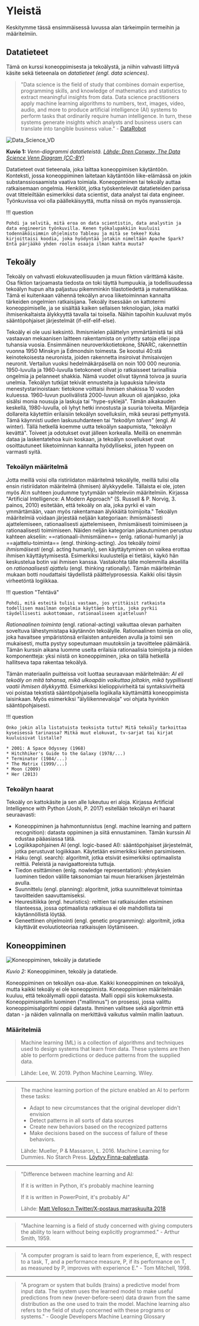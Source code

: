 # Yleistä

Keskitymme tässä ensimmäisessä luvussa alan tärkeimpiin termeihin ja määritelmiin.

## Datatieteet

Tämä on kurssi koneoppimisesta ja tekoälystä, ja niihin vahvasti liittyvä käsite sekä tieteenala on *datatieteet (engl. data sciences)*.

> "Data science is the field of study that combines domain expertise, programming skills, and knowledge of mathematics and statistics to extract meaningful insights from data. Data science practitioners apply machine learning algorithms to numbers, text, images, video, audio, and more to produce artificial intelligence (AI) systems to perform tasks that ordinarily require human intelligence. In turn, these systems generate insights which analysts and business users can translate into tangible business value." - [DataRobot](https://www.datarobot.com/wiki/data-science/)

![Data_Science_VD](../images/Data_Science_VD.png)

**Kuvio 1:** *Venn-diagrammi datatieteistä. [Lähde: Dren Conway, The Data Science Venn Diagram (CC-BY)](http://drewconway.com/zia/2013/3/26/the-data-science-venn-diagram)*

Datatieteet ovat tieteenala, joka laittaa koneoppimisen käytäntöön. Konteksti, jossa koneoppiminen laitetaan käytäntöön liike-elämässä on jokin substanssiosaamista vaativa toimiala. Koneoppiminen tai tekoäly auttaa ratkaisemaan ongelmia. Henkilöt, jotka työskentelevät datatieteiden parissa ovat titteleiltään esimerkiksi data scientist, data analyst tai data engineer. Työnkuvissa voi olla päällekäisyyttä, mutta niissä on myös nyanssieroja.

!!! question

    Pohdi ja selvitä, mitä eroa on data scientistin, data analystin ja data engineerin työnkuvilla. Kenen työkalupakkiin kuuluisi todennäköisimmin ohjelmisto Tableau ja mitä se tekee? Kuka kirjoittaisi koodia, joka hyödyntää jotakin nimeltään Apache Spark? Entä pärjääkö yhden roolin osaaja ilman kahta muuta?

## Tekoäly

Tekoäly on vahvasti elokuvateollisuuden ja muun fiktion värittämä käsite. Osa fiktion tarjoamasta tiedosta on toki täyttä humpuukia, ja todellisuudessa tekoälyn hupun alta paljastuu pikemminkin tilastotiedettä ja matematiikkaa. Tämä ei kuitenkaan vähennä tekoälyn arvoa liiketoiminnan kannalta tärkeiden ongelmien ratkaisijana. Tekoäly itsessään on kattotermi koneoppimiselle, ja se sisältää kaiken sellaisen teknologian, joka matkii ihmisenkaltaista älykkyyttä tavalla tai toisella. Näihin tapoihin kuuluvat myös sääntöpohjaiset järjestelmät (if-elif-elif-else).

Tekoäly ei ole uusi keksintö. Ihmismielen päättelyn ymmärtämistä tai sitä vastaavan mekaanisen laitteen rakentamista on yritetty satoja ellei jopa tuhansia vuosia. Ensimmäinen neuroverkkotietokone, SNARC, rakennettiin vuonna 1950 Minskyn ja Edmondsin toimesta. Se koostui 40:stä keinotekoisesta neuronista, joiden rakennetta insiroivat ihmisaivojen neuronit. Vertailun vuoksi hedelmäkärpäsellä on noin 100 000 neuronia. 1950-luvulla ja 1960-luvulla tietokoneet olivat jo ratkaisseet tarinallisia ongelmia ja pelanneet shakkia. Nämä vuodet olivat täynnä toivoa ja suuria unelmia. Tekoälyn tutkijat tekivät ennusteita ja lupauksia tulevista menestystarinoistaan: tietokone voittaisi ihmisen shakissa 10 vuoden kuluessa. 1960-luvun puolivälistä 2000-luvun alkuun oli ajanjakso, joka sisälsi monia nousuja ja laskuja tai "hype-syklejä". Tämän aikakauden keskellä, 1980-luvulla, oli lyhyt hetki innostusta ja suuria toiveita. Miljardeja dollareita käytettiin erilaisiin tekoälyn sovelluksiin, mikä seurasi pettymystä. Tämä käynnisti uuden laskusuhdanteen tai *"tekoälyn talven"* (engl. AI winter). Tällä hetkellä koemme uutta tekoälyn saapumista, "tekoälyn kevättä". Toiveet ja odotukset ovat jälleen korkealla. Meillä on enemmän dataa ja laskentatehoa kuin koskaan, ja tekoälyn sovellukset ovat osoittautuneet liiketoiminnan kannalta hyödylliseksi, joten hypeen on varmasti syitä.

### Tekoälyn määritelmä

Jotta meillä voisi olla ristiriidaton määritelmä tekoälylle, meillä tulisi olla ensin ristiriidaton määritelmä (ihmisen) älykkyydelle. Tällaista ei ole, joten myös AI:n suhteen joudumme tyytymään vaihteleviin määritelmiin. Kirjassa "Artificial Intelligence: A Modern Approach" (S. Russell & P. Norvig, 3. painos, 2010) esitetään, että tekoäly on ala, joka pyrkii ei vain ymmärtämään, vaan myös rakentamaan älykkäitä toimijoita." Tekoälyn määritelmiä voidaan järjestää neljään kategoriaan: ihmismäisesti ajattelemiseen, rationaalisesti ajattelemiseen, ihmismäisesti toimimiseen ja rationaalisesti toimimiseen. Näiden neljän kategorian jakautuminen perustuu kahteen akseliin: ==rationaali-ihmismäinen== (enlg. rational-humanly) ja ==ajattelu-toiminta== (engl. thinking-acting). Jos tekoäly *toimii ihmismäisesti* (engl. acting humanly), sen käyttäytyminen on vaikea erottaa ihmisen käyttäytymisestä. Esimerkiksi kuulustelija ei tietäisi, käykö hän keskustelua botin vai ihmisen kanssa. Vastakohta tälle molemmilla akselilla on *rationaalisesti ajattelu* (engl. thinking rationally). Tämän määritelmän mukaan botti noudattaisi täydellistä päättelyprosessia. Kaikki olisi täysin virheetöntä logiikkaa.

!!! question "Tehtävä"

    Pohdi, mitä esteitä tulisi vastaan, jos yrittäisit ratkaista todellisen maailman ongelmia käyttäen bottia, joka pyrkii täydellisesti aukottomaan, rationaaliseen ajatteluun?

*Rationaalinen toiminta* (engl. rational-acting) vaikuttaa olevan parhaiten soveltuva lähestymistapa käytännön tekoälylle. Rationaalinen toimija on olio, joka havaitsee ympäristönsä erilaisten antureiden avulla ja toimii sen mukaisesti, mutta pystyy sopeutumaan muutoksiin ja tavoittelee päämääriä. Tämän kurssin aikana luomme useita erilaisia rationaalisia toimijoita ja niiden komponentteja: yksi niistä on koneoppiminen, joka on tällä hetkellä hallitseva tapa rakentaa tekoälyä.

Tämän materiaalin puitteissa voit luottaa seuraavaan määritelmään: *AI eli tekoäly on mitä tahansa, mikä ulkoapäin vaikuttaa joltakin, mikä tyypillisesti vaatii ihmisen älykkyyttä*. Esimerkiksi kielioppivirheitä tai syntaksivirheitä voi poistaa tekstistä sääntöpohjaisella logiikalla käyttämättä koneoppimista laisinkaan. Myös esimerkiksi "älyliikennevaloja" voi ohjata hyvinkin sääntöpohjaisesti.

!!! question

    Onko jokin alla listatuista teoksista tuttu? Mitä tekoäly tarkoittaa kyseisessä tarinassa? Mitkä muut elokuvat, tv-sarjat tai kirjat kuuluisivat listalle?

    * 2001: A Space Odyssey (1968)
    * Hitchhiker's Guide to the Galaxy (1978/...)
    * Terminator (1984/...)
    * The Matrix (1999/...)
    * Moon (2009)
    * Her (2013)

### Tekoälyn haarat

Tekoäly on kattokäsite ja sen alle lukeutuu eri aloja. Kirjassa Artificial Intelligence with Python (Joshi, P. 2017) esitellään tekoälyn eri haarat seuraavasti:

* Koneoppiminen ja hahmontunnistus (engl. machine learning and pattern recognition): datasta oppiminen ja siitä ennustaminen. Tämän kurssin AI edustaa pääasiassa tätä.
* Logiikkapohjainen AI (engl. logic-based AI): sääntöpohjaiset järjestelmät, jotka perustuvat logiikkaan. Käytetään esimerkiksi kielen parsimiseen.
* Haku (engl. search): algoritmit, jotka etsivät esimerkiksi optimaalista reittiä. Peleistä ja navigaattoreista tuttuja.
* Tiedon esittäminen (enlg. nowledge representation): yhteyksien luominen tiedon välille taksonomian tai muun hierarkisen järjestelmän avulla.
* Suunnittelu (engl. planning): algoritmit, jotka suunnittelevat toimintaa tavoitteiden saavuttamiseksi.
* Heuresitiikka (engl. heuristics): reittien tai ratkaisuiden etsiminen tilanteessa, jossa optimaalista ratkaisua ei ole mahdollista tai käytännöllistä löytää.
* Geneettinen ohjelmointi (engl. genetic programming): algoritmit, jotka käyttävät evoluutioteoriaa ratkaisujen löytämiseen.

## Koneoppiminen

![Koneoppiminen, tekoäly ja datatiede](../images/AI-ML-DS.png)

*Kuvio 2:* Koneoppiminen, tekoäly ja datatiede.

Koneoppiminen on tekoälyn osa-alue. Kaikki koneoppiminen on tekoälyä, mutta kaikki tekoäly ei ole koneoppimista. Koneoppimisen määritelmään kuuluu, että tekoälymalli oppii datasta. Malli oppii siis kokemuksesta. Koneoppimismallin luominen ("mallinnus") on prosessi, jossa valittu koneoppimisalgoritmi oppii datasta. Ihminen valitsee sekä algoritmin että datan - ja näiden valinnalla on merkittävä vaikutus valmiin mallin laatuun.

### Määritelmiä

> Machine learning (ML) is a collection of algorithms and techniques used to design systems that learn from data. These systems are then able to perform predictions or deduce patterns from the supplied data.
> 
> Lähde: Lee, W. 2019. Python Machine Learning. Wiley. 

---

> The machine learning portion of the picture enabled an AI to perform these tasks:
> 
> * Adapt to new circumstances that the original developer didn't envision
> * Detect patterns in all sorts of data sources
> * Create new behaviors based on the recognized patterns
> * Make decisions based on the success of failure of these behaviors.
> 
> Lähde: Mueller, P & Massaron, L. 2016. Machine Learning for Dummies. No Starch Press. [Löytyy Finna-palvelusta](https://kamk.finna.fi/).

---

> "Difference between machine learning and AI: 
> 
> If it is written in Python, it's probably machine learning 
>
> If it is written in PowerPoint, it's probably AI" 
>
> Lähde: [Matt Velloso:n Twitter/X-postaus marraskuulta 2018](https://twitter.com/matvelloso/status/1065778379612282885?)

---

> "Machine learning is a field of study concerned with giving computers the ability to learn without being explicitly programmed." - Arthur Smith, 1959.

---

> "A computer program is said to learn from experience, E, with respect to a task, T, and a performance measure, P, if its performance on T, as measured by P, improves with experience E." - Tom Mitchell, 1998.

---

> "A program or system that builds (trains) a predictive model from input data. The system uses the learned model to make useful predictions from new (never-before-seen) data drawn from the same distribution as the one used to train the model. Machine learning also refers to the field of study concerned with these programs or systems." - Google Developers Machine Learning Glossary